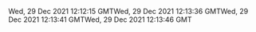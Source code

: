 Wed, 29 Dec 2021 12:12:15 GMTWed, 29 Dec 2021 12:13:36 GMTWed, 29 Dec 2021 12:13:41 GMTWed, 29 Dec 2021 12:13:46 GMT